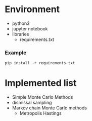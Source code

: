 # Environment
- python3
- jupyter notebook
- libraries
  - requirements.txt

### Example

```
pip install -r requirements.txt
```

# Implemented list
- Simple Monte Carlo Methods
- dismissal sampling
- Markov chain Monte Carlo methods
    - Metropolis Hastings